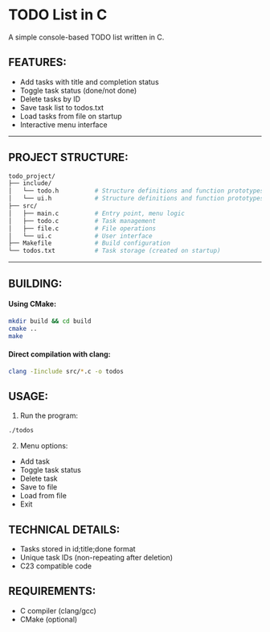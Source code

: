 # TODO List in C

A simple console-based TODO list written in C.

## FEATURES:
- Add tasks with title and completion status
- Toggle task status (done/not done)
- Delete tasks by ID
- Save task list to todos.txt
- Load tasks from file on startup
- Interactive menu interface

---

## PROJECT STRUCTURE:
```sh
todo_project/
├── include/
│   └── todo.h          # Structure definitions and function prototypes
│   └── ui.h            # Structure definitions and function prototypes
├── src/
│   ├── main.c          # Entry point, menu logic
│   ├── todo.c          # Task management
│   ├── file.c          # File operations
│   └── ui.c            # User interface
├── Makefile            # Build configuration
└── todos.txt           # Task storage (created on startup)
```
---

## BUILDING:

#### Using CMake:
```sh
mkdir build && cd build
cmake ..
make
```

#### Direct compilation with clang:
```sh
clang -Iinclude src/*.c -o todos
```

## USAGE:
1. Run the program:
```sh
./todos
```

2. Menu options:
- Add task
- Toggle task status
- Delete task
- Save to file
- Load from file
- Exit

## TECHNICAL DETAILS:
- Tasks stored in id;title;done format
- Unique task IDs (non-repeating after deletion)
- C23 compatible code

## REQUIREMENTS:
- C compiler (clang/gcc)
- CMake (optional)
